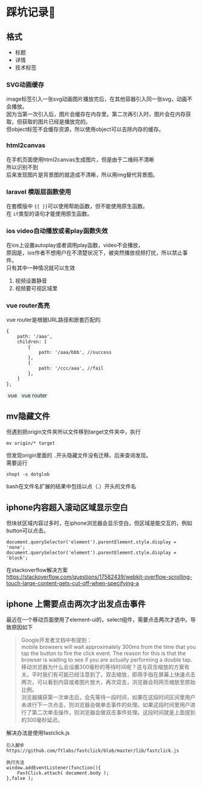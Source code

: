 # 踩坑记录🤢
## 格式
+ 标题   
+ 详情
+ 技术标签

### SVG动画缓存
image标签引入一张svg动画图片播放完后，在其他容器引入同一张svg，动画不会播放。    
因为当第一次引入后，图片会缓存在内存里。第二次再引入时，图片会在内存获取，但获取的图片已经是播放完的。     
但object标签不会缓存资源，所以使用object可以去除内存的缓存。    

### html2canvas
在手机页面使用html2canvas生成图片，但是由于二维码不清晰  
所以识别不到    
后来发现图片是背景图的就造成不清晰，所以用img替代背景图。

### laravel 模版层函数使用
在套模版中 ``{{ }}``可以使用帮助函数，但不能使用原生函数。   
在 ``if``类型的语句才能使用原生函数。

### ios video自动播放或者play函数失效
在ios上设置autoplay或者调用play函数，video不会播放，   
原因是，ios作者不想用户在不清楚状况下，被突然播放视频打扰，所以禁止事件。   
只有其中一种情况就可以生效   

1. 视频设置静音
2. 视频要可视区域里

### vue router高亮
vue router是根据URL路径和嵌套匹配的.

```
{
	path: '/aaa',	
	children: [
		{
			path: '/aaa/bbb', //success
		},
		{
			path: '/ccc/aaa', //fail
		},
	]
},
```
<span style="display: inline-block; background: #eff3f6; padding: 0 4px ">vue</span>
<span style="display: inline-block; background: #eff3f6; padding: 0 4px ">vue router</span>

## mv隐藏文件
但遇到把origin文件夹所以文件移到target文件夹中，执行

```
mv origin/* target
```

但发现origin里面的 ```.```开头隐藏文件没有迁移。后来查询发现。   
需要运行


```
shopt -s dotglob
```
bash在文件名扩展的结果中包括以点（.）开头的文件名

## iphone内容超入滚动区域显示空白
但块状区域内容过多时，在iphone浏览器会显示空白，但区域是能交互的，例如button可以点击。

```
document.querySelector('element').parentElement.style.display = 'none';
document.querySelector('element').parentElement.style.display = 'block';
```

在stackoverflow解决方案   
<https://stackoverflow.com/questions/17582439/webkit-overflow-scrolling-touch-large-content-gets-cut-off-when-specifying-a>

## iphone 上需要点击两次才出发点击事件
最近在一个移动页面使用了element-ui的，select组件，需要点击两次才选中。导致原因如下

>Google开发者文档中有提到：   
>mobile browsers will wait approximately 300ms from the time that you tap the button to fire the click event. The reason for this is that the browser is waiting to see if you are actually performing a double tap.   
>移动浏览器为什么会设置300毫秒的等待时间呢？这与双击缩放的方案有关。平时我们有可能已经注意到了，双击缩放，即用手指在屏幕上快速点击两次，可以看到内容或者图片放大，再次双击，浏览器会将网页缩放至原始比例。   
>浏览器捕获第一次单击后，会先等待一段时间，如果在这段时间区间里用户未进行下一次点击，则浏览器会做单击事件的处理。如果这段时间里用户进行了第二次单击操作，则浏览器会做双击事件处理。这段时间就是上面提到的300毫秒延迟。

解决办法是使用fastclick.js   

```
引入脚步
https://github.com/ftlabs/fastclick/blob/master/lib/fastclick.js

执行方法
window.addEventListener(function(){   
    FastClick.attach( document.body );  
},false );
```